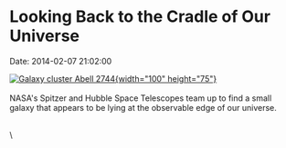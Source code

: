 Looking Back to the Cradle of Our Universe
==========================================

Date: 2014-02-07 21:02:00

[![Galaxy cluster Abell
2744](http://www.jpl.nasa.gov/images/spitzer/20140207/pia17837-226.jpg){width="100"
height="75"}](http://www.jpl.nasa.gov/news/news.cfm?release=2014-041&rn=news.xml&rst=4039)\
\
NASA\'s Spitzer and Hubble Space Telescopes team up to find a small
galaxy that appears to be lying at the observable edge of our universe.

\
\
